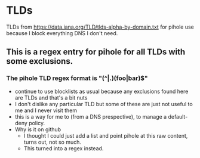 # TLDs
TLDs from https://data.iana.org/TLD/tlds-alpha-by-domain.txt for pihole use because I block everything DNS I don't need.

## This is a regex entry for pihole for all TLDs with some exclusions.

### The pihole TLD regex format is "(^|\.)(foo|bar)$"
- continue to use blocklists as usual because any exclusions found here are TLDs and that's a bit nuts
- I don't dislike any particular TLD but some of these are just not useful to me and I never visit them
- this is a way for me to (from a DNS prespective), to manage a default-deny policy.
- Why is it on github
  - I thought I could just add a list and point pihole at this raw content, turns out, not so much.
  - This turned into a regex instead.
